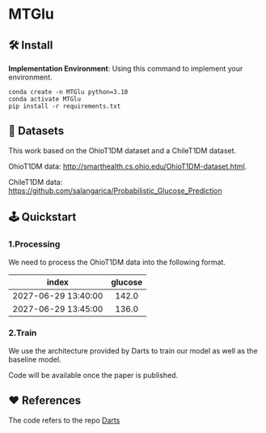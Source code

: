 # MTGlu

## 🛠️ Install

**Implementation Environment**: Using this command to implement your environment.

```
conda create -n MTGlu python=3.10
conda activate MTGlu
pip install -r requirements.txt
```

## 🍬 Datasets

This work based on the OhioT1DM dataset and a ChileT1DM dataset.

OhioT1DM data: http://smarthealth.cs.ohio.edu/OhioT1DM-dataset.html.

ChileT1DM data: https://github.com/salangarica/Probabilistic_Glucose_Prediction


## 🕹️ Quickstart

### 1.Processing

We need to process the OhioT1DM data into the following format.

| index | glucose | 
| :----:| :---: | 
| 2027-06-29 13:40:00 | 142.0 | 
| 2027-06-29 13:45:00 | 136.0 | 

### 2.Train

We use the architecture provided by Darts to train our model as well as the baseline model.

Code will be available once the paper is published.

## ❤️ References

The code refers to the repo [Darts](https://github.com/unit8co/darts)
